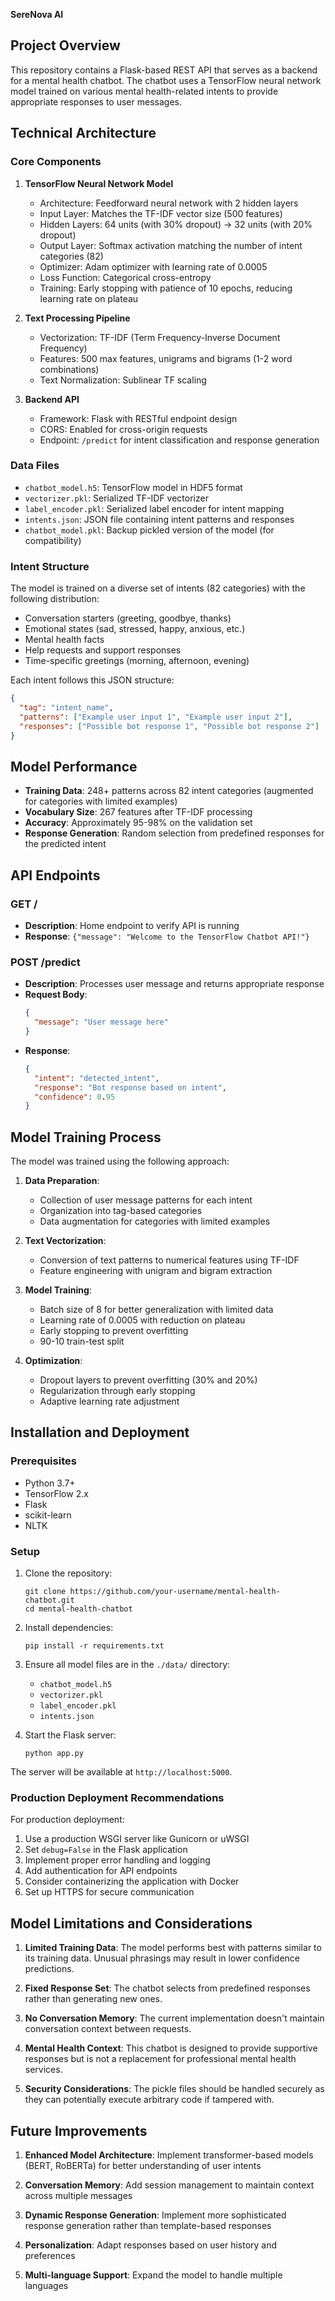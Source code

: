 **SereNova AI**

## Project Overview

This repository contains a Flask-based REST API that serves as a backend for a mental health chatbot. The chatbot uses a TensorFlow neural network model trained on various mental health-related intents to provide appropriate responses to user messages.

## Technical Architecture

### Core Components

1. **TensorFlow Neural Network Model**
   - Architecture: Feedforward neural network with 2 hidden layers
   - Input Layer: Matches the TF-IDF vector size (500 features)
   - Hidden Layers: 64 units (with 30% dropout) → 32 units (with 20% dropout)
   - Output Layer: Softmax activation matching the number of intent categories (82)
   - Optimizer: Adam optimizer with learning rate of 0.0005
   - Loss Function: Categorical cross-entropy
   - Training: Early stopping with patience of 10 epochs, reducing learning rate on plateau

2. **Text Processing Pipeline**
   - Vectorization: TF-IDF (Term Frequency-Inverse Document Frequency)
   - Features: 500 max features, unigrams and bigrams (1-2 word combinations)
   - Text Normalization: Sublinear TF scaling

3. **Backend API**
   - Framework: Flask with RESTful endpoint design
   - CORS: Enabled for cross-origin requests
   - Endpoint: `/predict` for intent classification and response generation

### Data Files

- `chatbot_model.h5`: TensorFlow model in HDF5 format
- `vectorizer.pkl`: Serialized TF-IDF vectorizer
- `label_encoder.pkl`: Serialized label encoder for intent mapping
- `intents.json`: JSON file containing intent patterns and responses
- `chatbot_model.pkl`: Backup pickled version of the model (for compatibility)

### Intent Structure

The model is trained on a diverse set of intents (82 categories) with the following distribution:
- Conversation starters (greeting, goodbye, thanks)
- Emotional states (sad, stressed, happy, anxious, etc.)
- Mental health facts
- Help requests and support responses
- Time-specific greetings (morning, afternoon, evening)

Each intent follows this JSON structure:
```json
{
  "tag": "intent_name",
  "patterns": ["Example user input 1", "Example user input 2"],
  "responses": ["Possible bot response 1", "Possible bot response 2"]
}
```

## Model Performance

- **Training Data**: 248+ patterns across 82 intent categories (augmented for categories with limited examples)
- **Vocabulary Size**: 267 features after TF-IDF processing
- **Accuracy**: Approximately 95-98% on the validation set
- **Response Generation**: Random selection from predefined responses for the predicted intent

## API Endpoints

### GET /
- **Description**: Home endpoint to verify API is running
- **Response**: `{"message": "Welcome to the TensorFlow Chatbot API!"}`

### POST /predict
- **Description**: Processes user message and returns appropriate response
- **Request Body**:
  ```json
  {
    "message": "User message here"
  }
  ```
- **Response**:
  ```json
  {
    "intent": "detected_intent",
    "response": "Bot response based on intent",
    "confidence": 0.95
  }
  ```

## Model Training Process

The model was trained using the following approach:

1. **Data Preparation**:
   - Collection of user message patterns for each intent
   - Organization into tag-based categories
   - Data augmentation for categories with limited examples

2. **Text Vectorization**:
   - Conversion of text patterns to numerical features using TF-IDF
   - Feature engineering with unigram and bigram extraction

3. **Model Training**:
   - Batch size of 8 for better generalization with limited data
   - Learning rate of 0.0005 with reduction on plateau
   - Early stopping to prevent overfitting
   - 90-10 train-test split

4. **Optimization**:
   - Dropout layers to prevent overfitting (30% and 20%)
   - Regularization through early stopping
   - Adaptive learning rate adjustment

## Installation and Deployment

### Prerequisites
- Python 3.7+
- TensorFlow 2.x
- Flask
- scikit-learn
- NLTK

### Setup

1. Clone the repository:
   ```
   git clone https://github.com/your-username/mental-health-chatbot.git
   cd mental-health-chatbot
   ```

2. Install dependencies:
   ```
   pip install -r requirements.txt
   ```

3. Ensure all model files are in the `./data/` directory:
   - `chatbot_model.h5`
   - `vectorizer.pkl`
   - `label_encoder.pkl`
   - `intents.json`

4. Start the Flask server:
   ```
   python app.py
   ```

The server will be available at `http://localhost:5000`.

### Production Deployment Recommendations

For production deployment:

1. Use a production WSGI server like Gunicorn or uWSGI
2. Set `debug=False` in the Flask application
3. Implement proper error handling and logging
4. Add authentication for API endpoints
5. Consider containerizing the application with Docker
6. Set up HTTPS for secure communication

## Model Limitations and Considerations

1. **Limited Training Data**: The model performs best with patterns similar to its training data. Unusual phrasings may result in lower confidence predictions.

2. **Fixed Response Set**: The chatbot selects from predefined responses rather than generating new ones.

3. **No Conversation Memory**: The current implementation doesn't maintain conversation context between requests.

4. **Mental Health Context**: This chatbot is designed to provide supportive responses but is not a replacement for professional mental health services.

5. **Security Considerations**: The pickle files should be handled securely as they can potentially execute arbitrary code if tampered with.

## Future Improvements

1. **Enhanced Model Architecture**: Implement transformer-based models (BERT, RoBERTa) for better understanding of user intents

2. **Conversation Memory**: Add session management to maintain context across multiple messages

3. **Dynamic Response Generation**: Implement more sophisticated response generation rather than template-based responses

4. **Personalization**: Adapt responses based on user history and preferences

5. **Multi-language Support**: Expand the model to handle multiple languages

